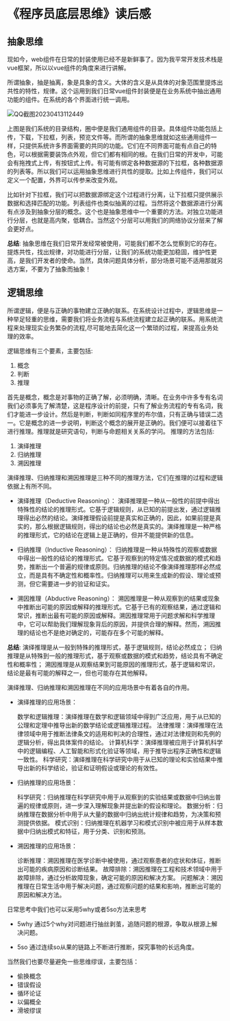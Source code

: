 <!--
 * @Author: 蔡鑫 1058360098@qq.com
 * @Date: 2021-01-12 15:08:30
 * @LastEditors: 蔡鑫 1058360098@qq.com
 * @LastEditTime: 2023-08-17 16:01:52
 * @FilePath: \docsify\docs\articles\read\r1.md
 * @Description: 这是默认设置,请设置`customMade`, 打开koroFileHeader查看配置 进行设置: https://github.com/OBKoro1/koro1FileHeader/wiki/%E9%85%8D%E7%BD%AE
-->
# 《程序员底层思维》读后感

## 抽象思维

现如今，web组件在日常的封装使用已经不是新鲜事了。因为我平常开发技术栈是vue框架，所以以vue组件的角度来进行讲解。

所谓抽象，抽是抽离，象是具象的含义。大体的含义是从具体的对象范围里提炼出共性的特性，规律。这个运用到我们日常vue组件封装便是在业务系统中抽出通用功能的组件。在系统的各个界面进行统一调用。

![QQ截图20230413112449](//cdn.jsdelivr.net/gh/caix-github/pics-storage/r1120230413.png)

上图是我们系统的目录结构，圈中便是我们通用组件的目录。具体组件功能包括上传，下载，下拉框，列表，预览文件等。而所谓的抽象思维就如这些通用组件一样，只提供系统许多界面需要的共同的功能。它们在不同界面可能有点自己的特色，可以根据需要装饰点外观，但它们都有相同的根。在我们日常的开发中，可能会有拖拽式上传，有按钮式上传。有可能有绑定各种数据源的下拉框，各种数据源的列表等。所以我们可以运用抽象思维进行共性的提取。比如上传组件，我们可以定义一个配置，外界可以传参来改变外观。

比如针对下拉框，我们可以把数据源绑定这个过程进行分离，让下拉框只提供展示数据和选择匹配的功能。列表组件也类似抽离的过程。当然将这个数据源进行分离有点涉及到抽象分层的概念。这个也是抽象思维中一个重要的方法。对独立功能进行分层，也就是高内聚，低耦合。当然这个分层可以用我们的网络协议分层来了解会更好点。

**总结**:
抽象思维在我们日常开发经常被使用，可能我们都不怎么觉察到它的存在。提炼共性，找出规律，对功能进行分层，让我们的系统功能更加稳固，维护性更高，是我们开发者的使命。当然，具体问题具体分析，部分场景可能不适用那就另选方案，不要为了抽象而抽象！

## 逻辑思维

所谓逻辑，便是与正确的事物建立正确的联系。在系统设计过程中，逻辑思维是一种举足轻重的思维，需要我们将业务流程与系统流程建立起正确的联系。用系统流程来处理现实业务繁杂的流程,尽可能地去简化这一个繁琐的过程，来提高业务处理的效率。

逻辑思维有三个要素，主要包括:
1. 概念
2. 判断
3. 推理

首先是概念，概念是对事物的正确了解，必须明确，清晰。在业务中许多专有名词我们必须事先了解清楚，这是程序设计的前提，只有了解业务流程的专有名词，我们才能进一步设计。然后是判断，判断如同程序里的布尔值，只有正确与错误二选一。它是概念的进一步说明，判断这个概念的展开是正确的。我们便可以接着往下进行推理。推理就是研究语句，判断与命题相关关系的学问。
推理的方法包括:
1. 演绎推理
2. 归纳推理
3. 溯因推理

演绎推理、归纳推理和溯因推理是三种不同的推理方法，它们在推理的过程和逻辑依据上有所不同。

- 演绎推理（Deductive Reasoning）：
  演绎推理是一种从一般性的前提中得出特殊性的结论的推理形式。它基于逻辑规则，从已知的前提出发，通过逻辑推理得出必然的结论。演绎推理假设前提是真实和正确的，因此，如果前提是真实的，那么根据逻辑规则，得出的结论也必然是真实的。演绎推理是一种严格的推理形式，它的结论在逻辑上是正确的，但并不能提供新的信息。

- 归纳推理（Inductive Reasoning）：
  归纳推理是一种从特殊性的观察或数据中得出一般性的结论的推理形式。它基于观察到的特定情况或数据的模式和趋势，推断出一个普遍的规律或原则。归纳推理的结论不像演绎推理那样必然成立，而是具有不确定性和概率性。归纳推理可以用来生成新的假设、理论或预测，但它需要进一步的验证和证实。

- 溯因推理（Abductive Reasoning）：
  溯因推理是一种从观察到的结果或现象中推断出可能的原因或解释的推理形式。它基于已有的观察结果，通过逻辑和常识，推断出最有可能的原因或解释。溯因推理常用于问题求解和科学推理中，它可以帮助我们理解现象背后的原因，并提供合理的解释。然而，溯因推理的结论也不是绝对确定的，可能存在多个可能的解释。

**总结**:
演绎推理是从一般到特殊的推理形式，基于逻辑规则，结论必然成立；
归纳推理是从特殊到一般的推理形式，基于观察或数据的模式和趋势，结论具有不确定性和概率性；
溯因推理是从观察结果到可能原因的推理形式，基于逻辑和常识，结论是最有可能的解释之一，但也可能存在其他解释。

演绎推理、归纳推理和溯因推理在不同的应用场景中有着各自的作用。

- 演绎推理的应用场景：

  数学和逻辑推理：演绎推理在数学和逻辑领域中得到广泛应用，用于从已知的公理和定理中推导出新的数学结论或逻辑推理过程。
  法律推理：演绎推理在法律领域中用于推断法律条文的适用和判决的合理性，通过对法律规则和先例的逻辑分析，得出具体案件的结论。
  计算机科学：演绎推理被应用于计算机科学中的逻辑编程、人工智能和形式化验证等领域，用于推导出程序正确性和逻辑一致性。
  科学研究：演绎推理在科学研究中用于从已知的理论和实验结果中推导出新的科学结论，验证和证明假设或理论的有效性。

- 归纳推理的应用场景：

  科学研究：归纳推理在科学研究中用于从观察到的实验结果或数据中归纳出普遍的规律或原则，进一步深入理解现象并提出新的假设和理论。
  数据分析：归纳推理在数据分析中用于从大量的数据中归纳出统计规律和趋势，为决策和预测提供依据。
  模式识别：归纳推理在机器学习和模式识别中被应用于从样本数据中归纳出模式和特征，用于分类、识别和预测。

- 溯因推理的应用场景：

  诊断推理：溯因推理在医学诊断中被使用，通过观察患者的症状和体征，推断出可能的疾病原因和诊断结果。
  故障排除：溯因推理在工程和技术领域中用于故障排除，通过分析故障现象，确定可能的原因和解决方案。
  问题解决：溯因推理在日常生活中用于解决问题，通过观察问题的结果和影响，推断出可能的原因和解决方法。

日常思考中我们也可以采用5why或者5so方法来思考

- 5why
  通过5个why对问题进行抽丝剥茧，追随问题的根源，争取从根源上解决问题。

- 5so
  通过连续so从果的链路上不断进行推断，探究事物的长远角度。

当然我们也要尽量避免一些思维缪误，主要包括：

- 偷换概念
- 错误假设
- 循环论证
- 以偏概全
- 滑坡缪误
